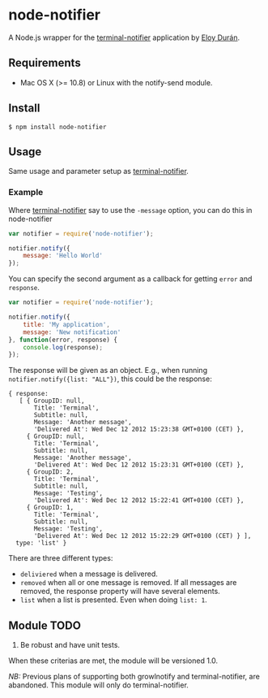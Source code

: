# node-notifier

A Node.js wrapper for the [terminal-notifier](https://github.com/alloy/terminal-notifier) application by [Eloy Durán](https://github.com/alloy).

## Requirements
- Mac OS X (>= 10.8) or Linux with the notify-send module.

## Install
```
$ npm install node-notifier
```


## Usage
Same usage and parameter setup as [terminal-notifier](https://github.com/alloy/terminal-notifier).

### Example

Where [terminal-notifier](https://github.com/alloy/terminal-notifier) say to use the ```-message``` option, you can do this in node-notifier

```javascript
var notifier = require('node-notifier');

notifier.notify({
	message: 'Hello World'
});
```


You can specify the second argument as a callback for getting ```error``` and ```response```.

```javascript
var notifier = require('node-notifier');

notifier.notify({
	title: 'My application',
	message: 'New notification'
}, function(error, response) {
	console.log(response);
});
```

The response will be given as an object. E.g., when running ```notifier.notify({list: "ALL"})```, this could be the response:

```
{ response:
   [ { GroupID: null,
       Title: 'Terminal',
       Subtitle: null,
       Message: 'Another message',
       'Delivered At': Wed Dec 12 2012 15:23:38 GMT+0100 (CET) },
     { GroupID: null,
       Title: 'Terminal',
       Subtitle: null,
       Message: 'Another message',
       'Delivered At': Wed Dec 12 2012 15:23:31 GMT+0100 (CET) },
     { GroupID: 2,
       Title: 'Terminal',
       Subtitle: null,
       Message: 'Testing',
       'Delivered At': Wed Dec 12 2012 15:22:41 GMT+0100 (CET) },
     { GroupID: 1,
       Title: 'Terminal',
       Subtitle: null,
       Message: 'Testing',
       'Delivered At': Wed Dec 12 2012 15:22:29 GMT+0100 (CET) } ],
  type: 'list' }

```

There are three different types:

- ```deliviered``` when a message is delivered.
- ```removed``` when all or one message is removed. If all messages are removed, the response property will have several elements.
- ```list``` when a list is presented. Even when doing ```list: 1```.


## Module TODO

1. Be robust and have unit tests.

When these criterias are met, the module will be versioned 1.0.

_NB:_ Previous plans of supporting both growlnotify and terminal-notifier, are abandoned. This module will only do terminal-notifier.